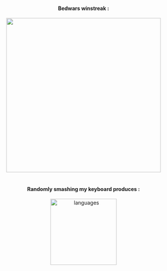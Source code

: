 <!-- Bedwars winstreak section -->
<div align="center">
  <h4>Bedwars winstreak :</h4>
  <img src="https://github-readme-streak-stats.herokuapp.com/?user=MamadoubarryGLRSB&theme=dark" width="420"/>
</div>

<br/>

<!-- Languages section -->
<div align="center">
  <h4>Randomly smashing my keyboard produces :</h4>
  <img alt="languages" src="https://github-readme-stats.vercel.app/api/top-langs/?username=MamadoubarryGLRSB&count_private=true&show_icons=true&langs_count=8&theme=dark&layout=compact&hide=html,css&include_all_commits=true&card_width=400" height="180">
</div>
